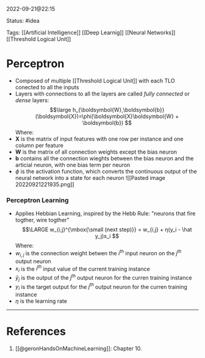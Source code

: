 2022-09-21@22:15

Status: #idea

Tags: [[Artificial Intelligence]] [[Deep Learnig]] [[Neural Networks]] [[Threshold Logical Unit]]

# Perceptron
* Composed of multiple [[Threshold Logical Unit]] with each TLO conected to all the inputs
* Layers with connections to all the layers are called *fully connected* or *dense* layers:
$$\large
h_{\boldsymbol{W},\boldsymbol{b}}(\boldsymbol{X})=\phi(\boldsymbol{X}\boldsymbol{W} + \boldsymbol{b})
$$
Where:
* $\boldsymbol{X}$ is the matrix of input features with one row per instance and one column per feature
* $\boldsymbol{W}$ is the matrix of all connection weights except the bias neuron
* $\boldsymbol{b}$ contains all the connection wieghts between the bias neuron and the articial neuron, with one bias term per neuron
* $\phi$ is the activation function, which converts the continuous output of the neural network into a state for each neuron
![[Pasted image 20220921221935.png]]

### Perceptron Learning
* Applies Hebbian Learning, inspired by the Hebb Rule: "neurons that fire togther, wire togther"
$$\LARGE
w_{i,j}^{\mbox{\small (next step)}} = w_{i,j} + η(y_i - \hat y_j)x_i
$$
Where:
* $w_{i,j}$ is the connection weight betwen the $i^{th}$ input neuron on the $j^{th}$ output neuron
* $x_i$ is the $i^{th}$ input value of the current training instance
* $\hat y_j$ is the output of the $j^{th}$ output neuron for the curren training instance
* $y_i$ is the target output for the $j^{th}$ output neuron for the curren training instance
* $η$ is the learning rate
---
# References
1. [[@geronHandsOnMachineLearning]]: Chapter 10.